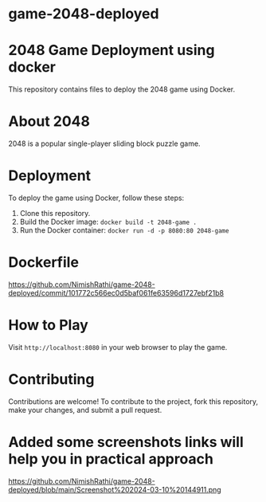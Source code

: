 # game-2048-deployed
# 2048 Game Deployment using docker 

This repository contains files to deploy the 2048 game using Docker.

# About 2048
2048 is a popular single-player sliding block puzzle game.

# Deployment
To deploy the game using Docker, follow these steps:
1. Clone this repository.
2. Build the Docker image: `docker build -t 2048-game .`
3. Run the Docker container: `docker run -d -p 8080:80 2048-game`

# Dockerfile
   https://github.com/NimishRathi/game-2048-deployed/commit/101772c566ec0d5baf061fe63596d1727ebf21b8

# How to Play
Visit `http://localhost:8080` in your web browser to play the game.

# Contributing
Contributions are welcome! To contribute to the project, fork this repository, make your changes, and submit a pull request.

# Added some screenshots links will help you in practical approach
https://github.com/NimishRathi/game-2048-deployed/blob/main/Screenshot%202024-03-10%20144911.png



